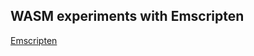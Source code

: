WASM experiments with Emscripten
--------------------------------

[Emscripten](http://kripken.github.io/emscripten-site/docs/introducing_emscripten/index.html)
